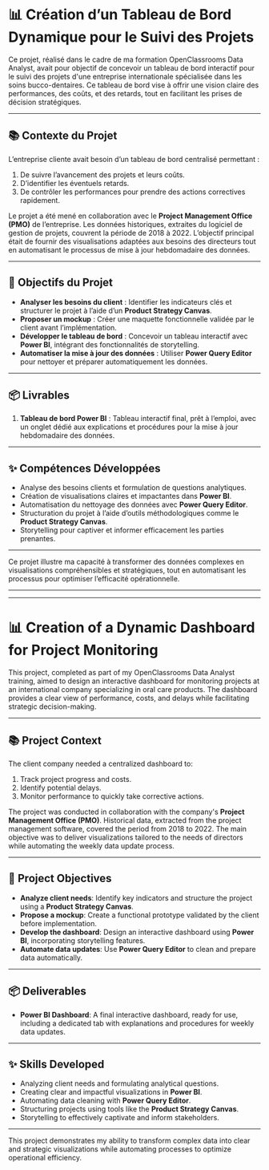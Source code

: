 # 📊 Création d’un Tableau de Bord Dynamique pour le Suivi des Projets

Ce projet, réalisé dans le cadre de ma formation OpenClassrooms Data Analyst, avait pour objectif de concevoir un tableau de bord interactif pour le suivi des projets d'une entreprise internationale spécialisée dans les soins bucco-dentaires. Ce tableau de bord vise à offrir une vision claire des performances, des coûts, et des retards, tout en facilitant les prises de décision stratégiques.

---

## 📚 Contexte du Projet
L’entreprise cliente avait besoin d’un tableau de bord centralisé permettant :
1. De suivre l’avancement des projets et leurs coûts.
2. D’identifier les éventuels retards.
3. De contrôler les performances pour prendre des actions correctives rapidement.

Le projet a été mené en collaboration avec le **Project Management Office (PMO)** de l’entreprise. Les données historiques, extraites du logiciel de gestion de projets, couvrent la période de 2018 à 2022. L’objectif principal était de fournir des visualisations adaptées aux besoins des directeurs tout en automatisant le processus de mise à jour hebdomadaire des données.

---

## 🎯 Objectifs du Projet
- **Analyser les besoins du client** : Identifier les indicateurs clés et structurer le projet à l’aide d’un **Product Strategy Canvas**.
- **Proposer un mockup** : Créer une maquette fonctionnelle validée par le client avant l’implémentation.
- **Développer le tableau de bord** : Concevoir un tableau interactif avec **Power BI**, intégrant des fonctionnalités de storytelling.
- **Automatiser la mise à jour des données** : Utiliser **Power Query Editor** pour nettoyer et préparer automatiquement les données.

---

## 📦 Livrables
1. **Tableau de bord Power BI** : Tableau interactif final, prêt à l’emploi, avec un onglet dédié aux explications et procédures pour la mise à jour hebdomadaire des données.

---

## ✨ Compétences Développées
- Analyse des besoins clients et formulation de questions analytiques.  
- Création de visualisations claires et impactantes dans **Power BI**.  
- Automatisation du nettoyage des données avec **Power Query Editor**.  
- Structuration du projet à l’aide d’outils méthodologiques comme le **Product Strategy Canvas**.  
- Storytelling pour captiver et informer efficacement les parties prenantes.  

---

Ce projet illustre ma capacité à transformer des données complexes en visualisations compréhensibles et stratégiques, tout en automatisant les processus pour optimiser l’efficacité opérationnelle.


---
---


# 📊 Creation of a Dynamic Dashboard for Project Monitoring

This project, completed as part of my OpenClassrooms Data Analyst training, aimed to design an interactive dashboard for monitoring projects at an international company specializing in oral care products. The dashboard provides a clear view of performance, costs, and delays while facilitating strategic decision-making.

---

## 📚 Project Context
The client company needed a centralized dashboard to:  
1. Track project progress and costs.  
2. Identify potential delays.  
3. Monitor performance to quickly take corrective actions.

The project was conducted in collaboration with the company's **Project Management Office (PMO)**. Historical data, extracted from the project management software, covered the period from 2018 to 2022. The main objective was to deliver visualizations tailored to the needs of directors while automating the weekly data update process.

---

## 🎯 Project Objectives
- **Analyze client needs**: Identify key indicators and structure the project using a **Product Strategy Canvas**.  
- **Propose a mockup**: Create a functional prototype validated by the client before implementation.  
- **Develop the dashboard**: Design an interactive dashboard using **Power BI**, incorporating storytelling features.  
- **Automate data updates**: Use **Power Query Editor** to clean and prepare data automatically.  

---

## 📦 Deliverables
- **Power BI Dashboard**: A final interactive dashboard, ready for use, including a dedicated tab with explanations and procedures for weekly data updates.

---

## ✨ Skills Developed
- Analyzing client needs and formulating analytical questions.  
- Creating clear and impactful visualizations in **Power BI**.  
- Automating data cleaning with **Power Query Editor**.  
- Structuring projects using tools like the **Product Strategy Canvas**.  
- Storytelling to effectively captivate and inform stakeholders.

---

This project demonstrates my ability to transform complex data into clear and strategic visualizations while automating processes to optimize operational efficiency.
